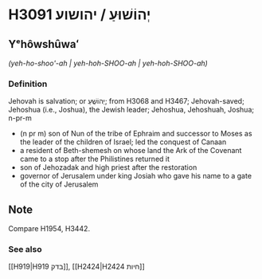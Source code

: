 # H3091 יְהוֹשׁוּעַ / יהושוע

## Yᵉhôwshûwaʻ

_(yeh-ho-shoo'-ah | yeh-hoh-SHOO-ah | yeh-hoh-SHOO-ah)_

### Definition

Jehovah is salvation; or יְהוֹשֻׁעַ; from H3068 and H3467; Jehovah-saved; Jehoshua (i.e., Joshua), the Jewish leader; Jehoshua, Jehoshuah, Joshua; n-pr-m

- (n pr m) son of Nun of the tribe of Ephraim and successor to Moses as the leader of the children of Israel; led the conquest of Canaan
- a resident of Beth-shemesh on whose land the Ark of the Covenant came to a stop after the Philistines returned it
- son of Jehozadak and high priest after the restoration
- governor of Jerusalem under king Josiah who gave his name to a gate of the city of Jerusalem

## Note

Compare H1954, H3442.

### See also

[[H919|H919 בדק]], [[H2424|H2424 חיות]]
